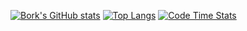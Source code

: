 
[![Bork's GitHub stats](https://github-readme-stats.vercel.app/api?username=Bork0038&show_icons=true&theme=onedark&bg_color=0D1117&hide_border=true&text_color=fff&title_color=fff)]()
[![Top Langs](https://github-readme-stats.vercel.app/api/top-langs/?username=Bork0038&show_icons=true&theme=onedark&layout=compact&bg_color=300D1117&hide_border=true&text_color=fff&title_color=fff)]()
[![Code Time Stats](https://github-readme-stats.vercel.app/api/wakatime?username=bork0038&show_icons=true&theme=onedark&layout=compact&bg_color=0D1117&hide_border=true&text_color=fff&title_color=fff)]()
<br />
